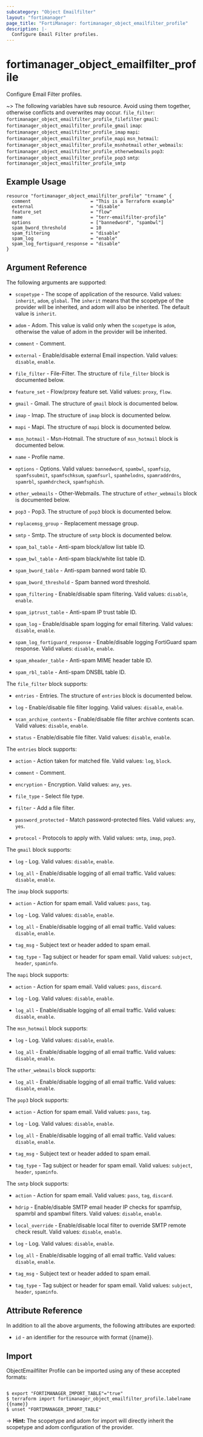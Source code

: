 ```yaml
---
subcategory: "Object Emailfilter"
layout: "fortimanager"
page_title: "FortiManager: fortimanager_object_emailfilter_profile"
description: |-
  Configure Email Filter profiles.
---
```


# fortimanager_object_emailfilter_profile
Configure Email Filter profiles.

~> The following variables have sub resource. Avoid using them together, otherwise conflicts and overwrites may occur.
`file_filter`: `fortimanager_object_emailfilter_profile_filefilter`
`gmail`: `fortimanager_object_emailfilter_profile_gmail`
`imap`: `fortimanager_object_emailfilter_profile_imap`
`mapi`: `fortimanager_object_emailfilter_profile_mapi`
`msn_hotmail`: `fortimanager_object_emailfilter_profile_msnhotmail`
`other_webmails`: `fortimanager_object_emailfilter_profile_otherwebmails`
`pop3`: `fortimanager_object_emailfilter_profile_pop3`
`smtp`: `fortimanager_object_emailfilter_profile_smtp`



## Example Usage

```hcl
resource "fortimanager_object_emailfilter_profile" "trname" {
  comment                      = "This is a Terraform example"
  external                     = "disable"
  feature_set                  = "flow"
  name                         = "terr-emailfilter-profile"
  options                      = ["bannedword", "spambwl"]
  spam_bword_threshold         = 10
  spam_filtering               = "disable"
  spam_log                     = "enable"
  spam_log_fortiguard_response = "disable"
}
```

## Argument Reference


The following arguments are supported:

* `scopetype` - The scope of application of the resource. Valid values: `inherit`, `adom`, `global`. The `inherit` means that the scopetype of the provider will be inherited, and adom will also be inherited. The default value is `inherit`.
* `adom` - Adom. This value is valid only when the `scopetype` is `adom`, otherwise the value of adom in the provider will be inherited.

* `comment` - Comment.
* `external` - Enable/disable external Email inspection. Valid values: `disable`, `enable`.

* `file_filter` - File-Filter. The structure of `file_filter` block is documented below.
* `feature_set` - Flow/proxy feature set. Valid values: `proxy`, `flow`.

* `gmail` - Gmail. The structure of `gmail` block is documented below.
* `imap` - Imap. The structure of `imap` block is documented below.
* `mapi` - Mapi. The structure of `mapi` block is documented below.
* `msn_hotmail` - Msn-Hotmail. The structure of `msn_hotmail` block is documented below.
* `name` - Profile name.
* `options` - Options. Valid values: `bannedword`, `spambwl`, `spamfsip`, `spamfssubmit`, `spamfschksum`, `spamfsurl`, `spamhelodns`, `spamraddrdns`, `spamrbl`, `spamhdrcheck`, `spamfsphish`.

* `other_webmails` - Other-Webmails. The structure of `other_webmails` block is documented below.
* `pop3` - Pop3. The structure of `pop3` block is documented below.
* `replacemsg_group` - Replacement message group.
* `smtp` - Smtp. The structure of `smtp` block is documented below.
* `spam_bal_table` - Anti-spam block/allow list table ID.
* `spam_bwl_table` - Anti-spam black/white list table ID.
* `spam_bword_table` - Anti-spam banned word table ID.
* `spam_bword_threshold` - Spam banned word threshold.
* `spam_filtering` - Enable/disable spam filtering. Valid values: `disable`, `enable`.

* `spam_iptrust_table` - Anti-spam IP trust table ID.
* `spam_log` - Enable/disable spam logging for email filtering. Valid values: `disable`, `enable`.

* `spam_log_fortiguard_response` - Enable/disable logging FortiGuard spam response. Valid values: `disable`, `enable`.

* `spam_mheader_table` - Anti-spam MIME header table ID.
* `spam_rbl_table` - Anti-spam DNSBL table ID.

The `file_filter` block supports:

* `entries` - Entries. The structure of `entries` block is documented below.
* `log` - Enable/disable file filter logging. Valid values: `disable`, `enable`.

* `scan_archive_contents` - Enable/disable file filter archive contents scan. Valid values: `disable`, `enable`.

* `status` - Enable/disable file filter. Valid values: `disable`, `enable`.


The `entries` block supports:

* `action` - Action taken for matched file. Valid values: `log`, `block`.

* `comment` - Comment.
* `encryption` - Encryption. Valid values: `any`, `yes`.

* `file_type` - Select file type.
* `filter` - Add a file filter.
* `password_protected` - Match password-protected files. Valid values: `any`, `yes`.

* `protocol` - Protocols to apply with. Valid values: `smtp`, `imap`, `pop3`.


The `gmail` block supports:

* `log` - Log. Valid values: `disable`, `enable`.

* `log_all` - Enable/disable logging of all email traffic. Valid values: `disable`, `enable`.


The `imap` block supports:

* `action` - Action for spam email. Valid values: `pass`, `tag`.

* `log` - Log. Valid values: `disable`, `enable`.

* `log_all` - Enable/disable logging of all email traffic. Valid values: `disable`, `enable`.

* `tag_msg` - Subject text or header added to spam email.
* `tag_type` - Tag subject or header for spam email. Valid values: `subject`, `header`, `spaminfo`.


The `mapi` block supports:

* `action` - Action for spam email. Valid values: `pass`, `discard`.

* `log` - Log. Valid values: `disable`, `enable`.

* `log_all` - Enable/disable logging of all email traffic. Valid values: `disable`, `enable`.


The `msn_hotmail` block supports:

* `log` - Log. Valid values: `disable`, `enable`.

* `log_all` - Enable/disable logging of all email traffic. Valid values: `disable`, `enable`.


The `other_webmails` block supports:

* `log_all` - Enable/disable logging of all email traffic. Valid values: `disable`, `enable`.


The `pop3` block supports:

* `action` - Action for spam email. Valid values: `pass`, `tag`.

* `log` - Log. Valid values: `disable`, `enable`.

* `log_all` - Enable/disable logging of all email traffic. Valid values: `disable`, `enable`.

* `tag_msg` - Subject text or header added to spam email.
* `tag_type` - Tag subject or header for spam email. Valid values: `subject`, `header`, `spaminfo`.


The `smtp` block supports:

* `action` - Action for spam email. Valid values: `pass`, `tag`, `discard`.

* `hdrip` - Enable/disable SMTP email header IP checks for spamfsip, spamrbl and spambwl filters. Valid values: `disable`, `enable`.

* `local_override` - Enable/disable local filter to override SMTP remote check result. Valid values: `disable`, `enable`.

* `log` - Log. Valid values: `disable`, `enable`.

* `log_all` - Enable/disable logging of all email traffic. Valid values: `disable`, `enable`.

* `tag_msg` - Subject text or header added to spam email.
* `tag_type` - Tag subject or header for spam email. Valid values: `subject`, `header`, `spaminfo`.



## Attribute Reference

In addition to all the above arguments, the following attributes are exported:
* `id` - an identifier for the resource with format {{name}}.

## Import

ObjectEmailfilter Profile can be imported using any of these accepted formats:
```

$ export "FORTIMANAGER_IMPORT_TABLE"="true"
$ terraform import fortimanager_object_emailfilter_profile.labelname {{name}}
$ unset "FORTIMANAGER_IMPORT_TABLE"
```
-> **Hint:** The scopetype and adom for import will directly inherit the scopetype and adom configuration of the provider.
